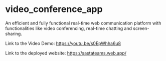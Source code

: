 # video_conference_app
An efficient and fully functional real-time web communication platform with functionalities like video conferencing, real-time chatting and screen-sharing.

Link to the Video Demo: https://youtu.be/s0EpWhha6u8

Link to the deployed website: https://sastateams.web.app/
